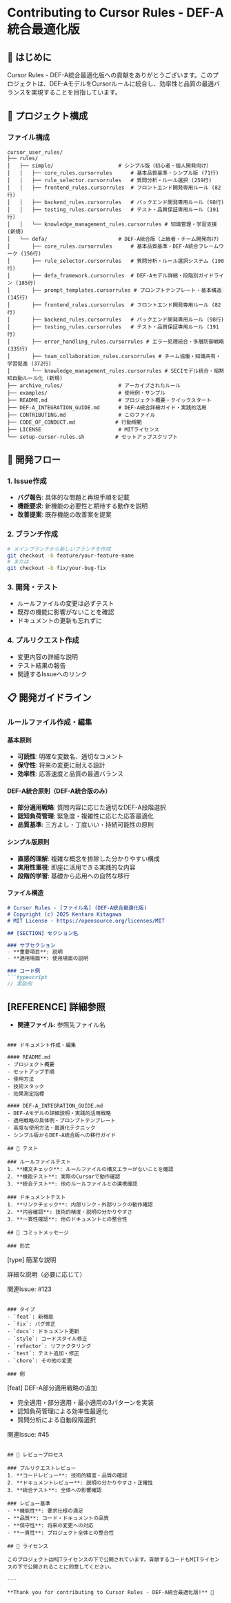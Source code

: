 # Contributing to Cursor Rules - DEF-A統合最適化版

## 🎯 はじめに

Cursor Rules - DEF-A統合最適化版への貢献をありがとうございます。このプロジェクトは、DEF-AモデルをCursorルールに統合し、効率性と品質の最適バランスを実現することを目指しています。

## 📁 プロジェクト構成

### ファイル構成
```
cursor_user_rules/
├── rules/
│   ├── simple/                     # シンプル版（初心者・個人開発向け）
│   │   ├── core_rules.cursorrules      # 基本品質基準・シンプル版 (71行)
│   │   ├── rule_selector.cursorrules   # 質問分析・ルール選択 (259行)
│   │   ├── frontend_rules.cursorrules  # フロントエンド開発専用ルール (82行)
│   │   ├── backend_rules.cursorrules   # バックエンド開発専用ルール (98行)
│   │   ├── testing_rules.cursorrules   # テスト・品質保証専用ルール (191行)
│   │   └── knowledge_management_rules.cursorrules # 知識管理・学習支援 (新規)
│   └── defa/                       # DEF-A統合版（上級者・チーム開発向け）
│       ├── core_rules.cursorrules      # 基本品質基準・DEF-A統合フレームワーク (156行)
│       ├── rule_selector.cursorrules   # 質問分析・ルール選択システム (190行)
│       ├── defa_framework.cursorrules  # DEF-Aモデル詳細・段階別ガイドライン (185行)
│       ├── prompt_templates.cursorrules # プロンプトテンプレート・基本構造 (145行)
│       ├── frontend_rules.cursorrules  # フロントエンド開発専用ルール (82行)
│       ├── backend_rules.cursorrules   # バックエンド開発専用ルール (98行)
│       ├── testing_rules.cursorrules   # テスト・品質保証専用ルール (191行)
│       ├── error_handling_rules.cursorrules # エラー処理統合・多層防御戦略 (335行)
│       ├── team_collaboration_rules.cursorrules # チーム協働・知識共有・学習促進 (372行)
│       └── knowledge_management_rules.cursorrules # SECIモデル統合・暗黙知自動ルール化 (新規)
├── archive_rules/                  # アーカイブされたルール
├── examples/                       # 使用例・サンプル
├── README.md                       # プロジェクト概要・クイックスタート
├── DEF-A_INTEGRATION_GUIDE.md      # DEF-A統合詳細ガイド・実践的活用
├── CONTRIBUTING.md                 # このファイル
├── CODE_OF_CONDUCT.md             # 行動規範
├── LICENSE                         # MITライセンス
└── setup-cursor-rules.sh          # セットアップスクリプト
```

## 🔄 開発フロー

### 1. Issue作成
- **バグ報告**: 具体的な問題と再現手順を記載
- **機能要求**: 新機能の必要性と期待する動作を説明
- **改善提案**: 既存機能の改善案を提案

### 2. ブランチ作成
```bash
# メインブランチから新しいブランチを作成
git checkout -b feature/your-feature-name
# または
git checkout -b fix/your-bug-fix
```

### 3. 開発・テスト
- ルールファイルの変更は必ずテスト
- 既存の機能に影響がないことを確認
- ドキュメントの更新も忘れずに

### 4. プルリクエスト作成
- 変更内容の詳細な説明
- テスト結果の報告
- 関連するIssueへのリンク

## 📋 開発ガイドライン

### ルールファイル作成・編集

#### 基本原則
- **可読性**: 明確な変数名、適切なコメント
- **保守性**: 将来の変更に耐える設計
- **効率性**: 応答速度と品質の最適バランス

#### DEF-A統合原則（DEF-A統合版のみ）
- **部分適用戦略**: 質問内容に応じた適切なDEF-A段階選択
- **認知負荷管理**: 緊急度・複雑性に応じた応答最適化
- **品質基準**: 三方よし・丁度いい・持続可能性の原則

#### シンプル版原則
- **直感的理解**: 複雑な概念を排除した分かりやすい構成
- **実用性重視**: 即座に活用できる実践的な内容
- **段階的学習**: 基礎から応用への自然な移行

#### ファイル構造
```markdown
# Cursor Rules - [ファイル名] (DEF-A統合最適化版)
# Copyright (c) 2025 Kentaro Kitagawa
# MIT License - https://opensource.org/licenses/MIT

## [SECTION] セクション名

### サブセクション
- **重要項目**: 説明
- **適用場面**: 使用場面の説明

### コード例
```typescript
// 実装例
```

## [REFERENCE] 詳細参照
- **関連ファイル**: 参照先ファイル名
```

### ドキュメント作成・編集

#### README.md
- プロジェクト概要
- セットアップ手順
- 使用方法
- 技術スタック
- 効果測定指標

#### DEF-A_INTEGRATION_GUIDE.md
- DEF-Aモデルの詳細説明・実践的活用戦略
- 適用戦略の具体例・プロンプトテンプレート
- 高度な使用方法・最適化テクニック
- シンプル版からDEF-A統合版への移行ガイド

## 🧪 テスト

### ルールファイルテスト
1. **構文チェック**: ルールファイルの構文エラーがないことを確認
2. **機能テスト**: 実際のCursorで動作確認
3. **統合テスト**: 他のルールファイルとの連携確認

### ドキュメントテスト
1. **リンクチェック**: 内部リンク・外部リンクの動作確認
2. **内容確認**: 技術的精度・説明の分かりやすさ
3. **一貫性確認**: 他のドキュメントとの整合性

## 📝 コミットメッセージ

### 形式
```
[type] 簡潔な説明

詳細な説明（必要に応じて）

関連Issue: #123
```

### タイプ
- `feat`: 新機能
- `fix`: バグ修正
- `docs`: ドキュメント更新
- `style`: コードスタイル修正
- `refactor`: リファクタリング
- `test`: テスト追加・修正
- `chore`: その他の変更

### 例
```
[feat] DEF-A部分適用戦略の追加

- 完全適用・部分適用・最小適用の3パターンを実装
- 認知負荷管理による効率性最適化
- 質問分析による自動段階選択

関連Issue: #45
```

## 🤝 レビュープロセス

### プルリクエストレビュー
1. **コードレビュー**: 技術的精度・品質の確認
2. **ドキュメントレビュー**: 説明の分かりやすさ・正確性
3. **統合テスト**: 全体への影響確認

### レビュー基準
- **機能性**: 要求仕様の満足
- **品質**: コード・ドキュメントの品質
- **保守性**: 将来の変更への対応
- **一貫性**: プロジェクト全体との整合性

## 📄 ライセンス

このプロジェクトはMITライセンスの下で公開されています。貢献するコードもMITライセンスの下で公開されることに同意してください。

---

**Thank you for contributing to Cursor Rules - DEF-A統合最適化版!** 🚀 